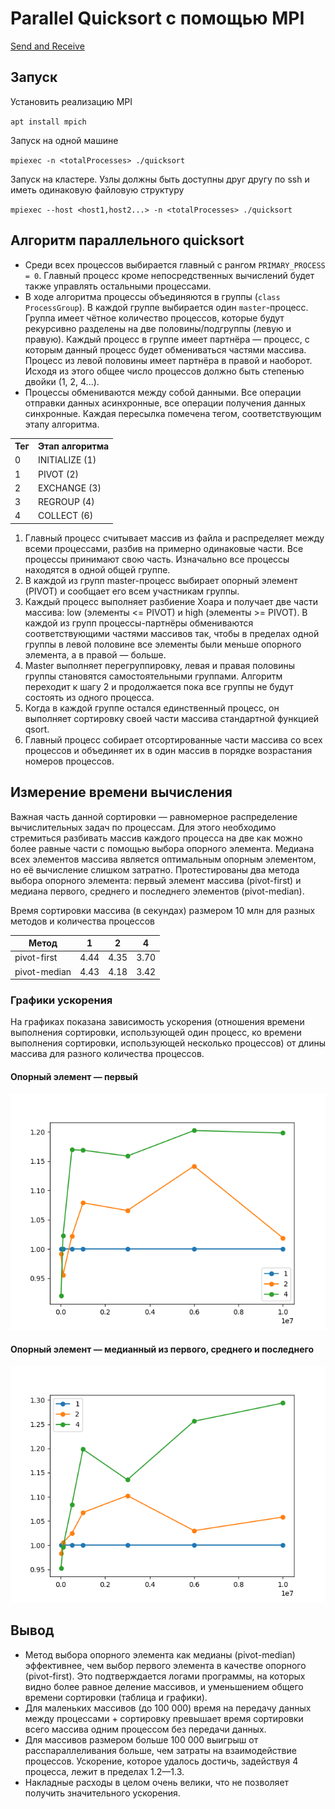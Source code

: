 # Parallel Quicksort с помощью MPI

[Send and Receive](https://mpitutorial.com/tutorials/mpi-send-and-receive/)

## Запуск
Установить реализацию MPI

`apt install mpich`

Запуск на одной машине

`mpiexec -n <totalProcesses> ./quicksort`

Запуск на кластере. Узлы должны быть доступны друг другу по ssh
и иметь одинаковую файловую структуру

`mpiexec --host <host1,host2...> -n <totalProcesses> ./quicksort`

## Алгоритм параллельного quicksort

* Среди всех процессов выбирается главный с рангом `PRIMARY_PROCESS = 0`. Главный
процесс кроме непосредственных вычислений будет также управлять остальными
процессами.
* В ходе алгоритма процессы объединяются в группы (`class ProcessGroup`).
В каждой группе выбирается один `master`-процесс. Группа имеет чётное количество
процессов, которые будут рекурсивно разделены на две половины/подгруппы (левую и
правую). Каждый процесс в группе имеет партнёра — процесс, с которым данный процесс
будет обмениваться частями массива. Процесс из левой половины имеет партнёра в
правой и наоборот. Исходя из этого общее число процессов должно быть степенью
двойки (1, 2, 4...).
* Процессы обмениваются между собой данными. Все операции отправки данных
асинхронные, все операции получения данных синхронные. Каждая пересылка помечена
тегом, соответствующим этапу алгоритма.
<table>
    <tr><th>Тег</th><th>Этап алгоритма</th></tr>
    <tr><td>0</td><td>INITIALIZE (1)</td></tr>
    <tr><td>1</td><td>PIVOT (2)</td></tr>
    <tr><td>2</td><td>EXCHANGE (3)</td></tr>
    <tr><td>3</td><td>REGROUP (4)</td></tr>
    <tr><td>4</td><td>COLLECT (6)</td></tr>
</table>

1. Главный процесс считывает массив из файла и распределяет между всеми процессами,
разбив на примерно одинаковые части. Все процессы принимают свою часть. Изначально
все процессы находятся в одной общей группе.
1. В каждой из групп master-процесс выбирает опорный элемент (PIVOT) и сообщает его
всем участникам группы.
1. Каждый процесс выполняет разбиение Хоара и получает две части массива:
low (элементы <= PIVOT) и high (элементы >= PIVOT). В каждой из групп
процессы-партнёры обмениваются соответствующими частями массивов так, чтобы
в пределах одной группы в левой половине все элементы были меньше опорного
элемента, а в правой — больше.
1. Master выполняет перегруппировку, левая и правая половины группы становятся
самостоятельными группами. Алгоритм переходит к шагу 2 и продолжается пока все
группы не будут состоять из одного процесса.
1. Когда в каждой группе остался единственный процесс, он выполняет сортировку
своей части массива стандартной функцией qsort.
1. Главный процесс собирает отсортированные части массива со всех процессов
и объединяет их в один массив в порядке возрастания номеров процессов.

## Измерение времени вычисления

Важная часть данной сортировки — равномерное распределение вычислительных задач
по процессам. Для этого необходимо стремиться разбивать массив каждого процесса
на две как можно более равные части с помощью выбора опорного элемента. Медиана
всех элементов массива является оптимальным опорным элементом, но её вычисление
слишком затратно. Протестированы два метода выбора опорного элемента: первый
элемент массива (pivot-first) и медиана первого, среднего и последнего элементов
(pivot-median). 

Время сортировки массива (в секундах) размером 10 млн для разных методов
и количества процессов

|Метод       |  1 |  2 |  4 |
|------------|----|----|----|
|pivot-first |4.44|4.35|3.70|
|pivot-median|4.43|4.18|3.42|

### Графики ускорения

На графиках показана зависимость ускорения (отношения времени выполнения сортировки,
использующей один процесс, ко времени выполнения сортировки, использующей несколько
процессов) от длины массива для разного количества процессов.

#### Опорный элемент — первый
![pivot-first](res/pivot-first.png)

#### Опорный элемент — медианный из первого, среднего и последнего
![pivot-median](res/pivot-median.png)

## Вывод
* Метод выбора опорного элемента как медианы (pivot-median) эффективнее, чем выбор
первого элемента в качестве опорного (pivot-first). Это подтверждается логами
программы, на которых видно более равное деление массивов, и уменьшением общего
времени сортировки (таблица и графики).
* Для маленьких массивов (до 100 000) время на передачу данных между процессами +
сортировку превышает время сортировки всего массива одним процессом без передачи
данных.
* Для массивов размером больше 100 000 выигрыш от расспараллеливания больше, чем
затраты на взаимодействие процессов. Ускорение, которое удалось достичь,
задействуя 4 процесса, лежит в пределах 1.2—1.3.
* Накладные расходы в целом очень велики, что не позволяет получить значительного
ускорения.
